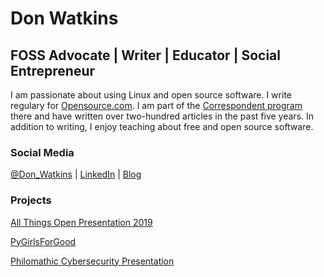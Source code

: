 # **Don Watkins**

## **FOSS Advocate | Writer | Educator | Social Entrepreneur**

I am passionate about using Linux and open source software. I write regulary for [Opensource.com](https://opensource.com/users/don-watkins). I am part of the [Correspondent program](https://opensource.com/correspondent-program) there and have written over two-hundred articles in the past five years. In addition to writing, I enjoy teaching about free and open source software.

### **Social Media**

[@Don\_Watkins](https://twitter.com/Don_Watkins) | [LinkedIn](https://www.linkedin.com/in/donwatkins/) | [Blog](https://countrycontemplative.com/)

### **Projects**

[All Things Open Presentation 2019](https://github.com/donwatkins/ATO2019)

[PyGirlsForGood](https://github.com/donwatkins/PyGirls4Good)

[Philomathic Cybersecurity Presentation](https://github.com/donwatkins/Presentations/blob/master/philomathic.md)
